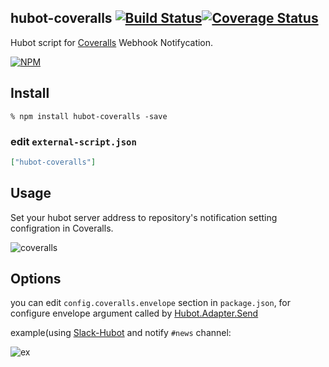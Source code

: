 hubot-coveralls [![Build Status](https://travis-ci.org/nikezono/hubot-coveralls.png)](https://travis-ci.org/nikezono/hubot-coveralls)[![Coverage Status](https://coveralls.io/repos/nikezono/hubot-coveralls/badge.png)](https://coveralls.io/r/nikezono/hubot-coveralls)
---

Hubot script for [Coveralls](https://coveralls.io/) Webhook Notifycation.

[![NPM](https://nodei.co/npm/hubot-coveralls.png)](https://nodei.co/npm/hubot-coveralls/)

Install
-------

    % npm install hubot-coveralls -save


### edit `external-script.json`

```json
["hubot-coveralls"]
```


Usage
-----

Set your hubot server address to repository's notification setting configration in Coveralls.

![coveralls](http://gyazo.com/c64a03e3591e0a69b40a8685c553afd5.png)


Options
---

you can edit `config.coveralls.envelope` section in  `package.json`, for configure envelope argument called by [Hubot.Adapter.Send](https://github.com/github/hubot/blob/master/src/adapter.coffee#L15)

example(using [Slack-Hubot](https://github.com/tinyspeck/hubot-slack) and notify `#news` channel:

![ex](http://gyazo.com/41ddb3a51248795e06ca6cbb86d26c53.png)
